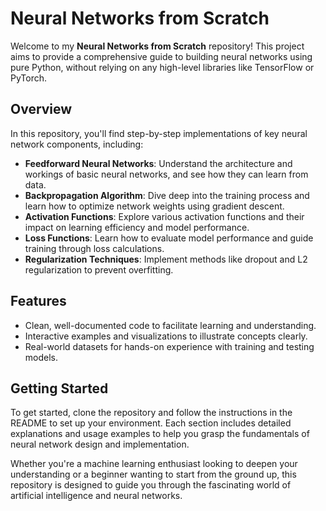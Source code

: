 # Neural Networks from Scratch

Welcome to my **Neural Networks from Scratch** repository! This project aims to provide a comprehensive guide to building neural networks using pure Python, without relying on any high-level libraries like TensorFlow or PyTorch. 

## Overview

In this repository, you'll find step-by-step implementations of key neural network components, including:

- **Feedforward Neural Networks**: Understand the architecture and workings of basic neural networks, and see how they can learn from data.
- **Backpropagation Algorithm**: Dive deep into the training process and learn how to optimize network weights using gradient descent.
- **Activation Functions**: Explore various activation functions and their impact on learning efficiency and model performance.
- **Loss Functions**: Learn how to evaluate model performance and guide training through loss calculations.
- **Regularization Techniques**: Implement methods like dropout and L2 regularization to prevent overfitting.

## Features

- Clean, well-documented code to facilitate learning and understanding.
- Interactive examples and visualizations to illustrate concepts clearly.
- Real-world datasets for hands-on experience with training and testing models.

## Getting Started

To get started, clone the repository and follow the instructions in the README to set up your environment. Each section includes detailed explanations and usage examples to help you grasp the fundamentals of neural network design and implementation.

Whether you're a machine learning enthusiast looking to deepen your understanding or a beginner wanting to start from the ground up, this repository is designed to guide you through the fascinating world of artificial intelligence and neural networks.
